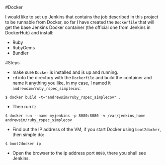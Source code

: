 #Docker

I would like to set up Jenkins that contains the job described in this project to be runnable from Docker, 
so far I have created the ``Dockerfile`` that will get the base Jenkins Docker container (the official one from Jenkins in DockerHub) 
and install:
* Ruby
* RubyGems
* Bundler

#Steps
* make sure ``Docker`` is installed and is up and running.
* ``cd`` into the directory with the ``Dockerfile`` and build the container and name it anything you like, in my case, I named it ``andrewsim/ruby_rspec_simplecov``:
```
$ docker build -t="andrewsim/ruby_rspec_simplecov" .
```
* Then run it:
```
$ docker run --name myjenkins -p 8080:8080 -v /var/jenkins_home andrewsim/ruby_rspec_simplecov
```
* Find out the IP address of the VM, if you start Docker using ``boot2docker``, then simple do:
```
$ boot2docker ip
```
* Open the browser to the ip address port ``8080``, there you shall see Jenkins.
